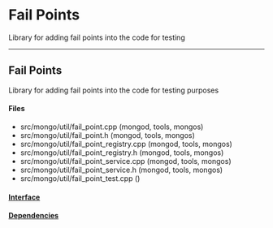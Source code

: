 # Fail Points
Library for adding fail points into the code for testing


-------------

## Fail Points
Library for adding fail points into the code for testing purposes

#### Files
- src/mongo/util/fail\_point.cpp   (mongod, tools, mongos)
- src/mongo/util/fail\_point.h   (mongod, tools, mongos)
- src/mongo/util/fail\_point\_registry.cpp   (mongod, tools, mongos)
- src/mongo/util/fail\_point\_registry.h   (mongod, tools, mongos)
- src/mongo/util/fail\_point\_service.cpp   (mongod, tools, mongos)
- src/mongo/util/fail\_point\_service.h   (mongod, tools, mongos)
- src/mongo/util/fail\_point\_test.cpp   ()

#### [Interface](interface/0)

#### [Dependencies](dependencies/0)
